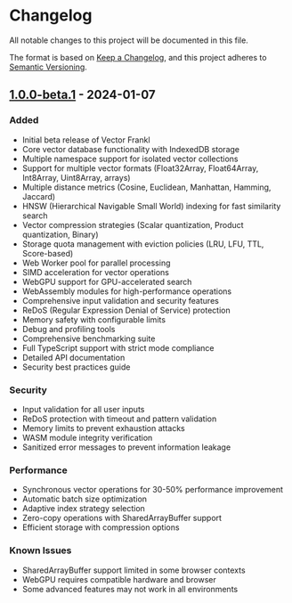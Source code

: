 # Changelog

All notable changes to this project will be documented in this file.

The format is based on [Keep a Changelog](https://keepachangelog.com/en/1.0.0/),
and this project adheres to [Semantic Versioning](https://semver.org/spec/v2.0.0.html).

## [1.0.0-beta.1] - 2024-01-07

### Added

- Initial beta release of Vector Frankl
- Core vector database functionality with IndexedDB storage
- Multiple namespace support for isolated vector collections
- Support for multiple vector formats (Float32Array, Float64Array, Int8Array, Uint8Array, arrays)
- Multiple distance metrics (Cosine, Euclidean, Manhattan, Hamming, Jaccard)
- HNSW (Hierarchical Navigable Small World) indexing for fast similarity search
- Vector compression strategies (Scalar quantization, Product quantization, Binary)
- Storage quota management with eviction policies (LRU, LFU, TTL, Score-based)
- Web Worker pool for parallel processing
- SIMD acceleration for vector operations
- WebGPU support for GPU-accelerated search
- WebAssembly modules for high-performance operations
- Comprehensive input validation and security features
- ReDoS (Regular Expression Denial of Service) protection
- Memory safety with configurable limits
- Debug and profiling tools
- Comprehensive benchmarking suite
- Full TypeScript support with strict mode compliance
- Detailed API documentation
- Security best practices guide

### Security

- Input validation for all user inputs
- ReDoS protection with timeout and pattern validation
- Memory limits to prevent exhaustion attacks
- WASM module integrity verification
- Sanitized error messages to prevent information leakage

### Performance

- Synchronous vector operations for 30-50% performance improvement
- Automatic batch size optimization
- Adaptive index strategy selection
- Zero-copy operations with SharedArrayBuffer support
- Efficient storage with compression options

### Known Issues

- SharedArrayBuffer support limited in some browser contexts
- WebGPU requires compatible hardware and browser
- Some advanced features may not work in all environments

[1.0.0-beta.1]: https://github.com/stevekinney/vector-frankl/releases/tag/v1.0.0-beta.1
